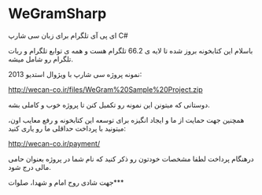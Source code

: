 # WeGramSharp
ای پی آی تلگرام برای زبان سی شارپ C#

باسلام
این کتابخونه بروز شده تا لایه ی 66.2 تلگرام هست و همه ی توابع تلگرام و ربات تلگرام رو شامل میشه.

نمونه پروژه سی شارپ با ویژوال استدیو 2013:

http://wecan-co.ir/files/WeGram%20Sample%20Project.zip

دوستانی که میتونن این نمونه رو تکمیل کنن تا پروژه خوب و کاملی بشه.

همچنین جهت حمایت از ما و ایجاد انگیزه برای توسعه این کتابخونه و رفع معایب اون، میتونید با پرداخت حداقلی ما رو یاری کنید:

http://wecan-co.ir/payment/

درهنگام پرداخت لطفا مشخصات خودتون رو ذکر کنید که نام شما در پروژه بعنوان حامی مالی درج شود.

جهت شادی روح امام و شهدا، صلوات***
